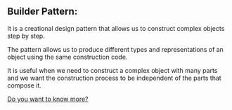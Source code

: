 ## Builder Pattern:


It is a creational design pattern that allows us to construct complex objects step by step.

The pattern allows us to produce different types and representations of an object using the same construction code.

It is useful when we need to construct a complex object with many parts and we want the construction process to be independent of the parts that compose it.
 
 [Do you want to know more?](https://refactoring.guru/design-patterns/builder)
 
